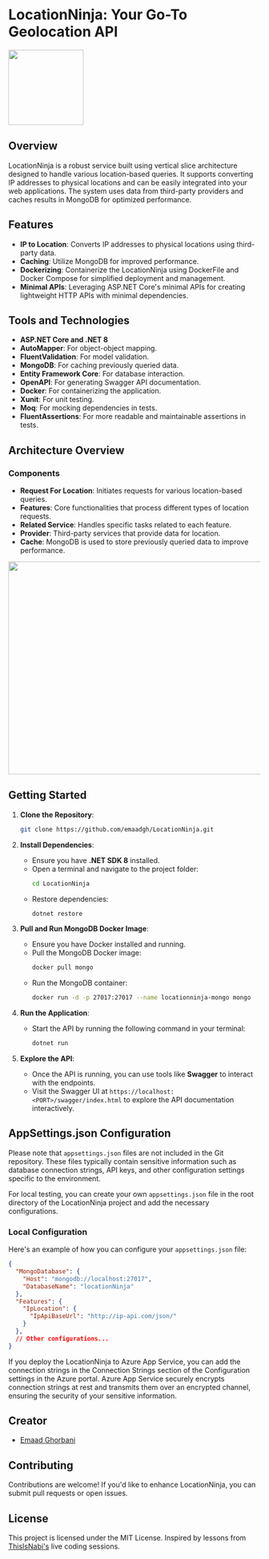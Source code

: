 # LocationNinja: Your Go-To Geolocation API
<img src="https://github.com/emaadgh/LocationNinja/assets/10380342/25581344-41c6-400a-a601-65926d23c0ce" width="150" height="150">

## Overview
LocationNinja is a robust service built using vertical slice architecture designed to handle various location-based queries. It supports converting IP addresses to physical locations and can be easily integrated into your web applications. The system uses data from third-party providers and caches results in MongoDB for optimized performance.

## Features
- **IP to Location**: Converts IP addresses to physical locations using third-party data.
- **Caching**: Utilize MongoDB for improved performance.
- **Dockerizing**: Containerize the LocationNinja using DockerFile and Docker Compose for simplified deployment and management.
- **Minimal APIs**: Leveraging ASP.NET Core's minimal APIs for creating lightweight HTTP APIs with minimal dependencies.

## Tools and Technologies
- **ASP.NET Core and .NET 8**
- **AutoMapper**: For object-object mapping.
- **FluentValidation**: For model validation.
- **MongoDB**: For caching previously queried data.
- **Entity Framework Core**: For database interaction.
- **OpenAPI**: For generating Swagger API documentation.
- **Docker**: For containerizing the application.
- **Xunit**: For unit testing.
- **Moq**: For mocking dependencies in tests.
- **FluentAssertions**: For more readable and maintainable assertions in tests.

## Architecture Overview
### Components
- **Request For Location**: Initiates requests for various location-based queries.
- **Features**: Core functionalities that process different types of location requests.
- **Related Service**: Handles specific tasks related to each feature.
- **Provider**: Third-party services that provide data for location.
- **Cache**: MongoDB is used to store previously queried data to improve performance.

<img src="https://github.com/emaadgh/LocationNinja/assets/10380342/9498b5ed-f026-4bce-9794-aac9138821cc" width="885.6" height="423.9">

## Getting Started

1. **Clone the Repository**:
    ```bash
    git clone https://github.com/emaadgh/LocationNinja.git
    ```

2. **Install Dependencies**:
    - Ensure you have **.NET SDK 8** installed.
    - Open a terminal and navigate to the project folder:
        ```bash
        cd LocationNinja
        ```
    - Restore dependencies:
        ```bash
        dotnet restore
        ```
3. **Pull and Run MongoDB Docker Image**:
    - Ensure you have Docker installed and running.
    - Pull the MongoDB Docker image:
        ```bash
        docker pull mongo
        ```
    - Run the MongoDB container:
        ```bash
        docker run -d -p 27017:27017 --name locationninja-mongo mongo
        ```


4. **Run the Application**:
    - Start the API by running the following command in your terminal:
        ```bash
        dotnet run
        ```

5. **Explore the API**:
    - Once the API is running, you can use tools like **Swagger** to interact with the endpoints.
    - Visit the Swagger UI at `https://localhost:<PORT>/swagger/index.html` to explore the API documentation interactively.

## AppSettings.json Configuration

Please note that `appsettings.json` files are not included in the Git repository. These files typically contain sensitive information such as database connection strings, API keys, and other configuration settings specific to the environment.

For local testing, you can create your own `appsettings.json` file in the root directory of the LocationNinja project and add the necessary configurations.

### Local Configuration

Here's an example of how you can configure your `appsettings.json` file:

```json
{
  "MongoDatabase": {
    "Host": "mongodb://localhost:27017",
    "DatabaseName": "locationNinja"
  },
  "Features": {
    "IpLocation": {
      "IpApiBaseUrl": "http://ip-api.com/json/"
    }
  },
  // Other configurations...
}
```
If you deploy the LocationNinja to Azure App Service, you can add the connection strings in the Connection Strings section of the Configuration settings in the Azure portal. Azure App Service securely encrypts connection strings at rest and transmits them over an encrypted channel, ensuring the security of your sensitive information.

## Creator

- [Emaad Ghorbani](https://github.com/emaadgh)

## Contributing

Contributions are welcome! If you'd like to enhance LocationNinja, you can submit pull requests or open issues.

## License

This project is licensed under the MIT License.
Inspired by lessons from [ThisIsNabi's](https://github.com/thisisnabi/) live coding sessions.
